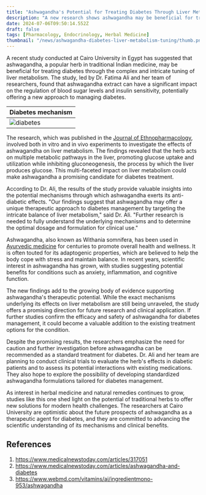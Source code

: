 ```yaml
---
title: "Ashwagandha's Potential for Treating Diabetes Through Liver Metabolism Tuning"
description: "A new research shows ashwagandha may be beneficial for treating diabetes, another outstanding feature of the famous medicinal herb."
date: 2024-07-06T09:50:14.552Z
draft: false
tags: [Pharmacology, Endocrinology, Herbal Medicine]
thumbnail: "/news/ashwagandha-diabetes-liver-metabolism-tuning/thumb.png"
---
```


A recent study conducted at Cairo University in Egypt has suggested that ashwagandha, a popular herb in traditional Indian medicine, may be beneficial for treating diabetes through the complex and intricate tuning of liver metabolism. The study, led by Dr. Fatima Ali and her team of researchers, found that ashwagandha extract can have a significant impact on the regulation of blood sugar levels and insulin sensitivity, potentially offering a new approach to managing diabetes.

|Diabetes mechanism|
|------------------|
|![diabetes](/news/ashwagandha-diabetes-liver-metabolism-tuning/diabetes.png)|



The research, which was published in the [Journal of Ethnopharmacology](https://www.sciencedirect.com/journal/journal-of-ethnopharmacology), involved both in vitro and in vivo experiments to investigate the effects of ashwagandha on liver metabolism. The findings revealed that the herb acts on multiple metabolic pathways in the liver, promoting glucose uptake and utilization while inhibiting gluconeogenesis, the process by which the liver produces glucose. This multi-faceted impact on liver metabolism could make ashwagandha a promising candidate for diabetes treatment.

According to Dr. Ali, the results of the study provide valuable insights into the potential mechanisms through which ashwagandha exerts its anti-diabetic effects. "Our findings suggest that ashwagandha may offer a unique therapeutic approach to diabetes management by targeting the intricate balance of liver metabolism," said Dr. Ali. "Further research is needed to fully understand the underlying mechanisms and to determine the optimal dosage and formulation for clinical use." 

Ashwagandha, also known as Withania somnifera, has been used in [Ayurvedic medicine](https://en.wikipedia.org/wiki/Ayurveda) for centuries to promote overall health and wellness. It is often touted for its adaptogenic properties, which are believed to help the body cope with stress and maintain balance. In recent years, scientific interest in ashwagandha has grown, with studies suggesting potential benefits for conditions such as anxiety, inflammation, and cognitive function.

The new findings add to the growing body of evidence supporting ashwagandha's therapeutic potential. While the exact mechanisms underlying its effects on liver metabolism are still being unraveled, the study offers a promising direction for future research and clinical application. If further studies confirm the efficacy and safety of ashwagandha for diabetes management, it could become a valuable addition to the existing treatment options for the condition.

Despite the promising results, the researchers emphasize the need for caution and further investigation before ashwagandha can be recommended as a standard treatment for diabetes. Dr. Ali and her team are planning to conduct clinical trials to evaluate the herb's effects in diabetic patients and to assess its potential interactions with existing medications. They also hope to explore the possibility of developing standardized ashwagandha formulations tailored for diabetes management.

As interest in herbal medicine and natural remedies continues to grow, studies like this one shed light on the potential of traditional herbs to offer new solutions for modern health challenges. The researchers at Cairo University are optimistic about the future prospects of ashwagandha as a therapeutic agent for diabetes, and they are committed to advancing the scientific understanding of its mechanisms and clinical benefits.


## References

1. https://www.medicalnewstoday.com/articles/317051
2. https://www.medicalnewstoday.com/articles/ashwagandha-and-diabetes
3. https://www.webmd.com/vitamins/ai/ingredientmono-953/ashwagandha
